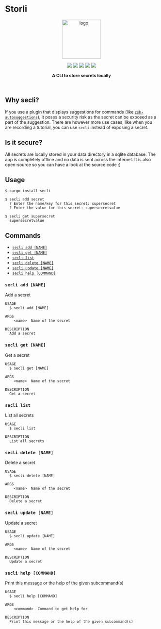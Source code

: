 # Storli
<div align="center">
<img src="https://user-images.githubusercontent.com/63192115/174482213-e726fe0e-0524-4775-9804-819b8bacb91b.png" alt="logo" height="128" width="128" />
  <br />
  
  <p align="center">
  <img src="https://img.shields.io/crates/v/secli"> <img src="https://img.shields.io/crates/d/secli" /> <img src="https://img.shields.io/github/license/AnishDe12020/secli?color=blue"> <img src="https://img.shields.io/tokei/lines/github/AnishDe12020/secli?color=pink&label=lines%20of%20code"> <img src="https://img.shields.io/github/languages/top/AnishDe12020/secli?color=%230xfffff">
</p>

**A CLI to store secrets locally**
  
  
  </div>
 <br />

## Why secli?

If you use a plugin that displays suggestions for commands (like [`zsh-autosuggestions`](https://github.com/zsh-users/zsh-autosuggestions)), it poses a security risk as the secret can be exposed as a part of the suggestion. There are however more use cases, like when you are recording a tutorial, you can use `secli` instead of exposing a secret.

## Is it secure?

All secrets are locally stored in your data directory in a sqlite database. The app is completely offline and no data is sent across the internet. It is also open-source so you can have a look at the source code :)

## Usage

```sh-session
$ cargo install secli

$ secli add secret
  ? Enter the name/key for this secret: supersecret
  ? Enter the value for this secret: supersecretvalue

$ secli get supersecret
  supersecretvalue
```

## Commands

- [`secli add [NAME]`](#secli-add-name)
- [`secli get [NAME]`](#secli-get-name)
- [`secli list`](#secli-list)
- [`secli delete [NAME]`](#secli-delete-name)
- [`secli update [NAME]`](#secli-update-name)
- [`secli help [COMMAND]`](#secli-help-command)

### `secli add [NAME]`

Add a secret

```
USAGE
  $ secli add [NAME]

ARGS
    <name>  Name of the secret

DESCRIPTION
  Add a secret
```

### `secli get [NAME]`

Get a secret

```
USAGE
  $ secli get [NAME]

ARGS
    <name>  Name of the secret

DESCRIPTION
  Get a secret
```

### `secli list`

List all secrets

```
USAGE
  $ secli list

DESCRIPTION
  List all secrets
```

### `secli delete [NAME]`

Delete a secret

```
USAGE
  $ secli delete [NAME]

ARGS
    <name>  Name of the secret

DESCRIPTION
  Delete a secret
```

### `secli update [NAME]`

Update a secret

```
USAGE
  $ secli update [NAME]

ARGS
    <name>  Name of the secret

DESCRIPTION
  Update a secret
```

### `secli help [COMMAND]`

Print this message or the help of the given subcommand(s)

```
USAGE
  $ secli help [COMMAND]

ARGS
    <command>  Command to get help for

DESCRIPTION
  Print this message or the help of the given subcommand(s)
```
